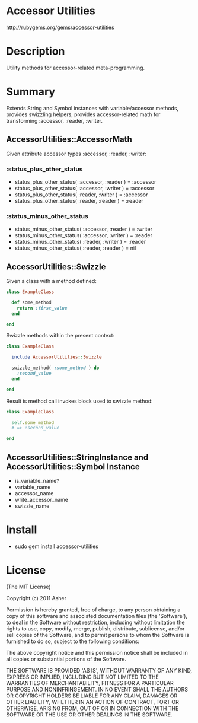 # Accessor Utilities #

http://rubygems.org/gems/accessor-utilities

# Description #

Utility methods for accessor-related meta-programming.

# Summary #

Extends String and Symbol instances with variable/accessor methods, provides swizzling helpers, provides accessor-related math for transforming :accessor, :reader, :writer.

## AccessorUtilities::AccessorMath ##

Given attribute accessor types :accessor, :reader, :writer:

### :status_plus_other_status ###

* status_plus_other_status( :accessor, :reader ) = :accessor
* status_plus_other_status( :accessor, :writer ) = :accessor
* status_plus_other_status( :reader, :writer ) = :accessor
* status_plus_other_status( :reader, :reader ) = :reader

### :status_minus_other_status ###

* status_minus_other_status( :accessor, :reader ) = :writer
* status_minus_other_status( :accessor, :writer ) = :reader
* status_minus_other_status( :reader, :writer ) = :reader
* status_minus_other_status( :reader, :reader ) = nil

## AccessorUtilities::Swizzle ##

Given a class with a method defined:

```ruby
class ExampleClass

  def some_method
    return :first_value
  end

end
```

Swizzle methods within the present context:

```ruby
class ExampleClass

  include AccessorUtilities::Swizzle

  swizzle_method( :some_method ) do
    :second_value
  end

end
```

Result is method call invokes block used to swizzle method:

```ruby
class ExampleClass

  self.some_method
  # => :second_value

end
```

## AccessorUtilities::StringInstance and AccessorUtilities::Symbol Instance ##

* is_variable_name?
* variable_name
* accessor_name
* write_accessor_name
* swizzle_name

# Install #

* sudo gem install accessor-utilities

# License #

  (The MIT License)

  Copyright (c) 2011 Asher

  Permission is hereby granted, free of charge, to any person obtaining
  a copy of this software and associated documentation files (the
  'Software'), to deal in the Software without restriction, including
  without limitation the rights to use, copy, modify, merge, publish,
  distribute, sublicense, and/or sell copies of the Software, and to
  permit persons to whom the Software is furnished to do so, subject to
  the following conditions:

  The above copyright notice and this permission notice shall be
  included in all copies or substantial portions of the Software.

  THE SOFTWARE IS PROVIDED 'AS IS', WITHOUT WARRANTY OF ANY KIND,
  EXPRESS OR IMPLIED, INCLUDING BUT NOT LIMITED TO THE WARRANTIES OF
  MERCHANTABILITY, FITNESS FOR A PARTICULAR PURPOSE AND NONINFRINGEMENT.
  IN NO EVENT SHALL THE AUTHORS OR COPYRIGHT HOLDERS BE LIABLE FOR ANY
  CLAIM, DAMAGES OR OTHER LIABILITY, WHETHER IN AN ACTION OF CONTRACT,
  TORT OR OTHERWISE, ARISING FROM, OUT OF OR IN CONNECTION WITH THE
  SOFTWARE OR THE USE OR OTHER DEALINGS IN THE SOFTWARE.